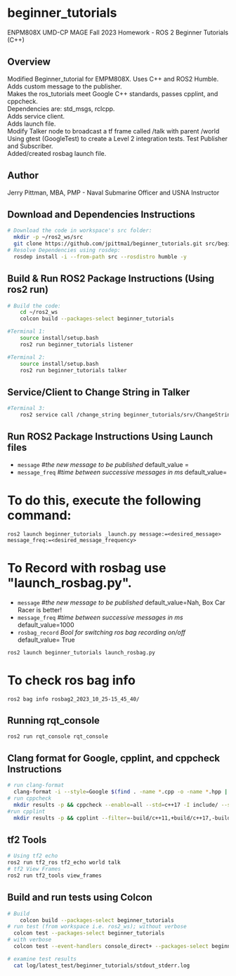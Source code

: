 # beginner_tutorials
ENPM808X UMD-CP MAGE Fall 2023 Homework - ROS 2 Beginner Tutorials (C++)

## Overview
Modified Beginner_tutorial for EMPM808X. Uses C++ and ROS2 Humble. <br>
Adds custom message to the publisher. <br>
Makes the ros_tutorials meet Google C++ standards, passes cpplint, and cppcheck. <br>
Dependencies are: std_msgs, rclcpp. <br>
Adds service client. <br>
Adds launch file. <br>
Modify Talker node to broadcast a tf frame called /talk with parent /world <br>
Using gtest (GoogleTest) to create a Level 2 integration tests. Test Publisher and Subscriber. <br>
Added/created rosbag launch file.

## Author
Jerry Pittman, MBA, PMP - Naval Submarine Officer and USNA Instructor

## Download and Dependencies Instructions

```bash
# Download the code in workspace's src folder:
  mkdir -p ~/ros2_ws/src
  git clone https://github.com/jpittma1/beginner_tutorials.git src/beginner_tutorials -b humble
# Resolve Dependencies using rosdep:
  rosdep install -i --from-path src --rosdistro humble -y

  ```

## Build & Run ROS2 Package Instructions (Using ros2 run)

```bash
# Build the code:
    cd ~/ros2_ws
    colcon build --packages-select beginner_tutorials

#Terminal 1:
    source install/setup.bash
    ros2 run beginner_tutorials listener

#Terminal 2:
    source install/setup.bash
    ros2 run beginner_tutorials talker
```

## Service/Client to Change String in Talker
```bash
#Terminal 3: 
    ros2 service call /change_string beginner_tutorials/srv/ChangeString "{after: <new_string>}"
```

## Run ROS2 Package Instructions Using Launch files

* `message` *#the new message to be published*
default_value =
* `message_freq` *#time between successive messages in ms*
default_value=

# To do this, execute the following command:
```
ros2 launch beginner_tutorials _launch.py message:=<desired_message> message_freq:=<desired_message_frequency>
```
# To Record with rosbag use "launch_rosbag.py".
* `message` *#the new message to be published*
default_value=Nah, Box Car Racer is better!
* `message_freq` *#time between successive messages in ms*
default_value=1000
* `rosbag_record` *Bool for switching ros bag recording on/off*
default_value= True
```
ros2 launch beginner_tutorials launch_rosbag.py
```
# To check ros bag info
```
ros2 bag info rosbag2_2023_10_25-15_45_40/
```

## Running rqt_console
```
ros2 run rqt_console rqt_console
```

## Clang format for Google, cpplint, and cppcheck Instructions
```bash
# run clang-format
  clang-format -i --style=Google $(find . -name *.cpp -o -name *.hpp | grep -vE -e "^./build/")
# run cppcheck 
  mkdir results -p && cppcheck --enable=all --std=c++17 -I include/ --suppress=missingInclude $( find . -name *.cpp | grep -vE -e "^./build/" ) &> results/cppcheck
#run cpplint
  mkdir results -p && cpplint --filter=-build/c++11,+build/c++17,-build/namespaces,-build/include_order --filter="-legal/copyright" $( find . -name *.cpp | grep -vE -e "^./build/" ) &> results/cpplint

```

## tf2 Tools
```bash
# Using tf2 echo
ros2 run tf2_ros tf2_echo world talk
# tf2 View Frames
ros2 run tf2_tools view_frames
```

## Build and run tests using Colcon
```bash
# Build
    colcon build --packages-select beginner_tutorials
# run test (from workspace i.e. ros2_ws); without verbose
  colcon test --packages-select beginner_tutorials
# with verbose
  colcon test --event-handlers console_direct+ --packages-select beginner_tutorials

# examine test results
  cat log/latest_test/beginner_tutorials/stdout_stderr.log
```
